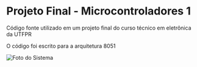 # Projeto Final - Microcontroladores 1

Código fonte utilizado em um projeto final do curso técnico em eletrônica da UTFPR

O código foi escrito para a arquitetura 8051

![Foto do Sistema](https://uc161ca2e187331a6666fbe598c8.previews.dropboxusercontent.com/p/thumb/AAKCiJGVV97TBZxPolJJ-yF2FaRwQmnuECJgJIk9INoxD9Z4B7stRDiB17kwdBYy1OLT306RC1eHcgmHdCMsYENX-5_LroQeozP8ldjYqrGBcSJVGOnU-cIGlhJrJba2K4vvi-E4H0fSD4o9lZcQiS-87GWLCTY9I5IwdYOmirAJrXZ_EgRbBGXY2boezBwj65VUaRCJA2MSQq3pXwOoiXyawk6L3xgtCzClDbttbfZEwg/p.jpeg?size=2048x1536&size_mode=1)
